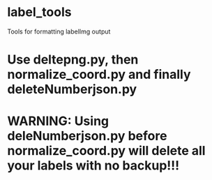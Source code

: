 # label_tools
Tools for formatting labelImg output

Use deltepng.py, then normalize_coord.py and finally deleteNumberjson.py
=======================
WARNING: Using deleNumberjson.py before normalize_coord.py will delete all your labels with no backup!!!
=======================
